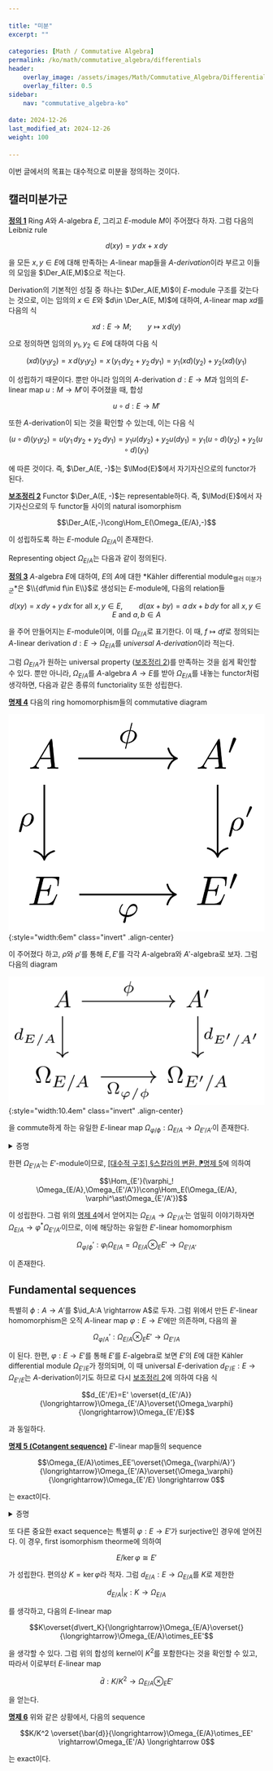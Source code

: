 ```yaml
---

title: "미분"
excerpt: ""

categories: [Math / Commutative Algebra]
permalink: /ko/math/commutative_algebra/differentials
header:
    overlay_image: /assets/images/Math/Commutative_Algebra/Differentials.png
    overlay_filter: 0.5
sidebar: 
    nav: "commutative_algebra-ko"

date: 2024-12-26
last_modified_at: 2024-12-26
weight: 100

---
```


이번 글에서의 목표는 대수적으로 미분을 정의하는 것이다. 

## 캘러미분가군

<div class="definition" markdown="1">

<ins id="def1">**정의 1**</ins> Ring $A$와 $A$-algebra $E$, 그리고 $E$-module $M$이 주어졌다 하자. 그럼 다음의 Leibniz rule

$$d(xy)=y\,dx+x\,dy$$

을 모든 $x,y\in E$에 대해 만족하는 $A$-linear map들을 *$A$-derivation*이라 부르고 이들의 모임을 $\Der_A(E,M)$으로 적는다. 

</div>

Derivation의 기본적인 성질 중 하나는 $\Der_A(E,M)$이 $E$-module 구조를 갖는다는 것으로, 이는 임의의 $x\in E$와 $d\in \Der_A(E, M)$에 대하여, $A$-linear map $x d$를 다음의 식

$$xd: E \rightarrow M;\qquad y\mapsto x\,d(y)$$

으로 정의하면 임의의 $y_1,y_2\in E$에 대하여 다음 식

$$(xd)(y_1y_2)=x\,d(y_1y_2)=x\, (y_1\,dy_2+y_2\,dy_1)=y_1(xd)(y_2)+y_2(xd)(y_1)$$

이 성립하기 때문이다. 뿐만 아니라 임의의 $A$-derivation $d: E \rightarrow M$과 임의의 $E$-linear map $u:M \rightarrow M'$이 주어졌을 때, 합성

$$u\circ d: E \rightarrow M'$$

또한 $A$-derivation이 되는 것을 확인할 수 있는데, 이는 다음 식

$$(u\circ d)(y_1y_2)=u(y_1\,dy_2+y_2\,dy_1)=y_1u(dy_2)+y_2u(dy_1)=y_1(u\circ d)(y_2)+y_2(u\circ d)(y_1)$$

에 따른 것이다. 즉, $\Der_A(E, -)$는 $\lMod{E}$에서 자기자신으로의 functor가 된다. 

<div class="proposition" markdown="1">

<ins id="lem2">**보조정리 2**</ins> Functor $\Der_A(E, -)$는 representable하다. 즉, $\lMod{E}$에서 자기자신으로의 두 functor들 사이의 natural isomorphism

$$\Der_A(E,-)\cong\Hom_E(\Omega_{E/A},-)$$

이 성립하도록 하는 $E$-module $\Omega_{E/A}$이 존재한다. 

</div>

Representing object $\Omega_{E/A}$는 다음과 같이 정의된다. 

<div class="definition" markdown="1">

<ins id="def3">**정의 3**</ins> $A$-algebra $E$에 대하여, $E$의 $A$에 대한 *Kähler differential module<sub>캘러 미분가군</sub>*은 $\\{df\mid f\in E\\}$로 생성되는 $E$-module에, 다음의 relation들

$$\text{$d(xy)=x\,dy+y\,dx$ for all $x,y\in E$},\qquad \text{$d(ax+by)=a\,dx+b\,dy$ for all $x,y\in E$ and $a,b\in A$}$$

을 주어 만들어지는 $E$-module이며, 이를 $\Omega_{E/A}$로 표기한다. 이 때, $f\mapsto df$로 정의되는 $A$-linear derivation $d:E \rightarrow \Omega_{E/A}$를 *universal $A$-derivation*이라 적는다. 

</div>

그럼 $\Omega_{E/A}$가 원하는 universal property ([보조정리 2](#lem2))를 만족하는 것을 쉽게 확인할 수 있다.  뿐만 아니라, $\Omega_{E/A}$를 $A$-algebra $A \rightarrow E$를 받아 $\Omega_{E/A}$를 내놓는 functor처럼 생각하면, 다음과 같은 종류의 functoriality 또한 성립한다.

<div class="proposition" markdown="1">

<ins id="prop4">**명제 4**</ins> 다음의 ring homomorphism들의 commutative diagram

![setup](/assets/images/Math/Commutative_Algebra/Differentials-1.png){:style="width:6em" class="invert" .align-center}

이 주어졌다 하고, $\rho$와 $\rho'$를 통해 $E, E'$를 각각 $A$-algebra와 $A'$-algebra로 보자. 그럼 다음의 diagram

![functoriality](/assets/images/Math/Commutative_Algebra/Differentials-2.png){:style="width:10.4em" class="invert" .align-center}

을 commute하게 하는 유일한 $E$-linear map $\Omega_{\varphi/\phi}:\Omega_{E/A} \rightarrow \Omega_{E'/A'}$이 존재한다.

</div>
<details class="proof" markdown="1">
<summary>증명</summary>

$d_{E'/A'}\circ \phi$가 $A$-derivation이므로 [보조정리 2](#lem2)에 의해 자명하다. 

</details>

한편 $\Omega_{E'/A'}$는 $E'$-module이므로, [\[대수적 구조\] §스칼라의 변환, ⁋명제 5](/ko/math/algebraic_structures/change_of_base_ring#prop5)에 의하여 

$$\Hom_{E'}(\varphi_! \Omega_{E/A},\Omega_{E'/A'})\cong\Hom_E(\Omega_{E/A}, \varphi^\ast\Omega_{E'/A'})$$

이 성립한다. 그럼 위의 [명제 4](#prop4)에서 얻어지는 $\Omega_{E/A} \rightarrow \Omega_{E'/A'}$는 엄밀히 이야기하자면 $\Omega_{E/A} \rightarrow \varphi^\ast\Omega_{E'/A'}$이므로, 이에 해당하는 유일한 $E'$-linear homomorphism

$$\Omega_{\varphi/\phi}': \varphi_!\Omega_{E/A}=\Omega_{E/A}\otimes_EE' \rightarrow \Omega_{E'/A'}$$

이 존재한다.  

## Fundamental sequences

특별히 $\phi:A \rightarrow A'$를 $\id_A:A \rightarrow A$로 두자. 그럼 위에서 만든 $E'$-linear homomorphism은 오직 $A$-linear map $\varphi:E \rightarrow E'$에만 의존하며, 다음의 꼴

$$\Omega_{\varphi/A}':\Omega_{E/A}\otimes_EE' \rightarrow \Omega_{E'/A}$$

이 된다. 한편, $\varphi:E \rightarrow E'$를 통해 $E'$를 $E$-algebra로 보면 $E'$의 $E$에 대한 Kähler differential module $\Omega_{E'/E}$가 정의되며, 이 때 universal $E$-derivation $d_{E'/E}: E \rightarrow \Omega_{E'/E}$는 $A$-derivation이기도 하므로 다시 [보조정리 2](#lem2)에 의하여 다음 식

$$d_{E'/E}=E' \overset{d_{E'/A}}{\longrightarrow}\Omega_{E'/A}\overset{\Omega_\varphi}{\longrightarrow}\Omega_{E'/E}$$

과 동일하다. 

<div class="proposition" markdown="1">

<ins id="prop5">**명제 5 (Cotangent sequence)**</ins> $E'$-linear map들의 sequence

$$\Omega_{E/A}\otimes_EE'\overset{\Omega_{\varphi/A}'}{\longrightarrow}\Omega_{E'/A}\overset{\Omega_\varphi}{\longrightarrow}\Omega_{E'/E} \longrightarrow 0$$

는 exact이다.

</div>
<details class="proof" markdown="1">
<summary>증명</summary>



</details>

또 다른 중요한 exact sequence는 특별히 $\varphi:E \rightarrow E'$가 surjective인 경우에 얻어진다. 이 경우, first isomorphism theorme에 의하여

$$E/\ker \varphi\cong E'$$

가 성립한다. 편의상 $K=\ker\varphi$라 적자. 그럼 $d_{E/A}:E \rightarrow \Omega_{E/A}$를 $K$로 제한한

$$d_{E/A}\vert_K: K \rightarrow \Omega_{E/A}$$

를 생각하고, 다음의 $E$-linear map

$$K\overset{d\vert_K}{\longrightarrow}\Omega_{E/A}\overset{}{\longrightarrow}\Omega_{E/A}\otimes_EE'$$

을 생각할 수 있다. 그럼 위의 합성의 kernel이 $K^2$를 포함한다는 것을 확인할 수 있고, 따라서 이로부터 $E$-linear map

$$\bar{d}:K/K^2 \rightarrow \Omega_{E/A}\otimes_EE'$$

을 얻는다.

<div class="proposition" markdown="1">

<ins id="prop6">**명제 6**</ins> 위와 같은 상황에서, 다음의 sequence

$$K/K^2 \overset{\bar{d}}{\longrightarrow}\Omega_{E/A}\otimes_EE' \rightarrow\Omega_{E'/A} \longrightarrow 0$$

는 exact이다. 

</div>